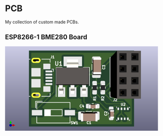 # PCB
My collection of custom made PCBs.

## ESP8266-1 BME280 Board
![ESP8266-1 BME280 Board 3D View](ESP8266-1%20BME280/esp8266-1_bme280_simple.png)

